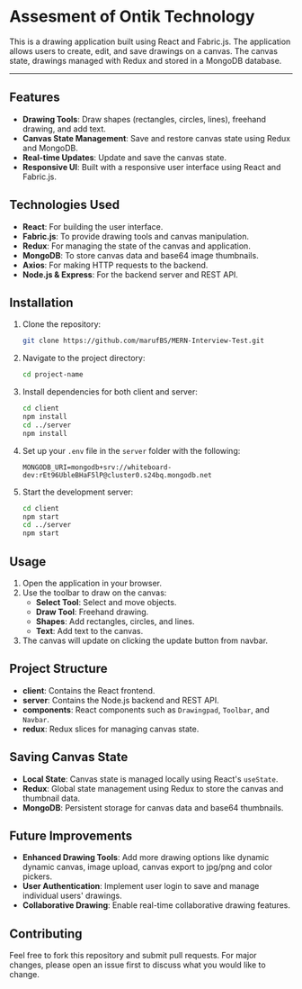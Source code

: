 # Assesment of Ontik Technology


This is a drawing application built using React and Fabric.js. The application allows users to create, edit, and save drawings on a canvas. The canvas state, drawings managed with Redux and stored in a MongoDB database. 
***

## Features

- **Drawing Tools**: Draw shapes (rectangles, circles, lines), freehand drawing, and add text.
- **Canvas State Management**: Save and restore canvas state using Redux and MongoDB.
- **Real-time Updates**: Update and save the canvas state.
- **Responsive UI**: Built with a responsive user interface using React and Fabric.js.

## Technologies Used

- **React**: For building the user interface.
- **Fabric.js**: To provide drawing tools and canvas manipulation.
- **Redux**: For managing the state of the canvas and application.
- **MongoDB**: To store canvas data and base64 image thumbnails.
- **Axios**: For making HTTP requests to the backend.
- **Node.js & Express**: For the backend server and REST API.

## Installation

1. Clone the repository:
    ```bash
    git clone https://github.com/marufBS/MERN-Interview-Test.git
    ```
2. Navigate to the project directory:
    ```bash
    cd project-name
    ```
3. Install dependencies for both client and server:
    ```bash
    cd client
    npm install
    cd ../server
    npm install
    ```
4. Set up your `.env` file in the `server` folder with the following:
    ```env
    MONGODB_URI=mongodb+srv://whiteboard-dev:rEt96UbleBHaF5lP@cluster0.s24bq.mongodb.net
    ```
5. Start the development server:
    ```bash
    cd client
    npm start
    cd ../server
    npm start
    ```

## Usage

1. Open the application in your browser.
2. Use the toolbar to draw on the canvas:
   - **Select Tool**: Select and move objects.
   - **Draw Tool**: Freehand drawing.
   - **Shapes**: Add rectangles, circles, and lines.
   - **Text**: Add text to the canvas.
3. The canvas will update on clicking the update button from navbar.

## Project Structure

- **client**: Contains the React frontend.
- **server**: Contains the Node.js backend and REST API.
- **components**: React components such as `Drawingpad`, `Toolbar`, and `Navbar`.
- **redux**: Redux slices for managing canvas state.

## Saving Canvas State

- **Local State**: Canvas state is managed locally using React's `useState`.
- **Redux**: Global state management using Redux to store the canvas and thumbnail data.
- **MongoDB**: Persistent storage for canvas data and base64 thumbnails.


## Future Improvements

- **Enhanced Drawing Tools**: Add more drawing options like dynamic dynamic canvas, image upload, canvas export to jpg/png and color pickers.
- **User Authentication**: Implement user login to save and manage individual users' drawings.
- **Collaborative Drawing**: Enable real-time collaborative drawing features.

## Contributing

Feel free to fork this repository and submit pull requests. For major changes, please open an issue first to discuss what you would like to change.
